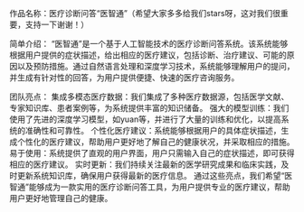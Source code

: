 作品名称：医疗诊断问答“医智通”（希望大家多多给我们stars呀，这对我们很重要，支持一下谢谢！）

简单介绍： “医智通”是一个基于人工智能技术的医疗诊断问答系统。该系统能够根据用户提供的症状描述，给出相应的医疗建议，包括诊断、治疗建议、可能的原因以及预防措施。通过自然语言处理和深度学习技术，系统能够理解用户的提问，并生成有针对性的回答，为用户提供便捷、快速的医疗咨询服务。

团队亮点：
集成多模态医疗数据：我们集成了多种医疗数据源，包括医学文献、专家知识库、患者案例等，为系统提供丰富的知识储备。
强大的模型训练：我们使用了先进的深度学习模型，如yuan等，并进行了大量的训练和优化，以提高系统的准确性和可靠性。
个性化医疗建议：系统能够根据用户的具体症状描述，生成个性化的医疗建议，帮助用户更好地了解自己的健康状况，并采取相应的措施。
易于使用：系统提供了直观的用户界面，用户只需输入自己的症状描述，即可获得相应的医疗建议。
实时更新：我们持续关注最新的医学研究成果和临床实践，及时更新系统知识库，确保用户获得最新的医疗信息。
通过这些亮点，我们希望“医智通”能够成为一款实用的医疗诊断问答工具，为用户提供专业的医疗建议，帮助用户更好地管理自己的健康。
